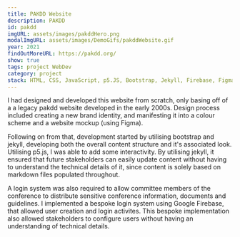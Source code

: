 ```yaml
---
title: PAKDD Website
description: PAKDD
id: pakdd
imgURL: assets/images/pakddHero.png 
modalImgURL: assets/images/DemoGifs/pakddWebsite.gif
year: 2021
findOutMoreURL: https://pakdd.org/
show: true
tags: project WebDev
category: project
stack: HTML, CSS, JavaScript, p5.JS, Bootstrap, Jekyll, Firebase, Figma
---
```

  I had designed and developed this website from scratch, only basing off of a a legacy pakdd website developed in the early 2000s. Design process included creating a new brand identity, and manifesting it into a colour scheme and a website mockup (using Figma). 
  
  Following on from that, development started by utilising bootstrap and jekyll, developing both the overall content structure and it's associated look. Utilising p5.js, I was able to add some interactivity. By utilising jekyll, it ensured that future stakeholders can easily update content without having to understand the technical details of it, since content is solely based on markdown files populated throughout.

  A login system was also required to allow committee members of the conference to distribute sensitive conference information, documents and guidelines. I implemented a bespoke login system using Google Firebase, that allowed user creation and login activites. This bespoke implementation also allowed stakeholders to configure users without having an understanding of technical details.